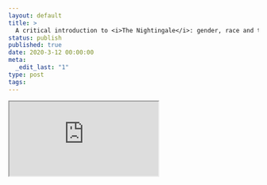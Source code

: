 ```yaml
---
layout: default
title: >
  A critical introduction to <i>The Nightingale</i>: gender, race and troubled histories on screen
status: publish
published: true
date: 2020-3-12 00:00:00
meta:
  _edit_last: "1"
type: post
tags:
---
```

<div  id="qrcode"></div>
<div>
<iframe src="https://researchers.mq.edu.au/en/publications/a-critical-introduction-to-ithe-nightingalei-gender-race-and-trou">
</iframe>
</div>

<script type="text/javascript" src="/js/qr/qrcode.js"></script>
<script type="text/javascript">
new QRCode(document.getElementById("qrcode"), "https://researchers.mq.edu.au/en/publications/a-critical-introduction-to-ithe-nightingalei-gender-race-and-trou");
</script>
        